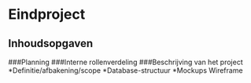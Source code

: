 # Eindproject
## Inhoudsopgaven
###Planning
###Interne rollenverdeling
###Beschrijving van het project
  *Definitie/afbakening/scope
  *Database-structuur
  *Mockups Wireframe
